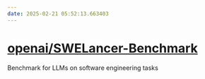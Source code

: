 ```yaml
---
date: 2025-02-21 05:52:13.663403
---
```


# [openai/SWELancer-Benchmark](https://github.com/openai/SWELancer-Benchmark)

Benchmark for LLMs on software engineering tasks